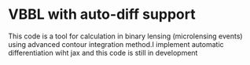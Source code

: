 # VBBL with auto-diff support
This code is a tool for calculation in binary lensing (microlensing events) using advanced contour integration method.I implement automatic differentiation wiht jax and this code is still in development 
